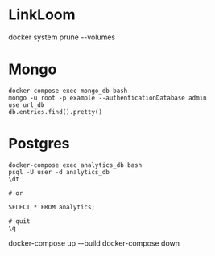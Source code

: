 # LinkLoom


docker system prune --volumes

# Mongo
```
docker-compose exec mongo_db bash
mongo -u root -p example --authenticationDatabase admin
use url_db
db.entries.find().pretty()
```

# Postgres

```
docker-compose exec analytics_db bash
psql -U user -d analytics_db
\dt

# or

SELECT * FROM analytics;

# quit
\q 
```

docker-compose up --build
docker-compose down